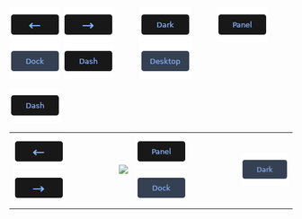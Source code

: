 [![Back](../btn/button_back_on.png)](https://github.com/pl453s/linux-mint-gnome/blob/main/tour/tour.md#interactive-tour-2lms)
[![Next](../btn/button_next_on.png)](https://github.com/pl453s/linux-mint-gnome/blob/main/tour/tour.md#interactive-tour-4lms)
&emsp;&emsp;&emsp;[![Dark](../btn/button_dark_off.png)](https://github.com/pl453s/linux-mint-gnome/blob/main/tour/tour.md#interactive-tour-3dms)
&emsp;&emsp;&emsp;[![Panel](../btn/button_panel_off.png)](https://github.com/pl453s/linux-mint-gnome/blob/main/tour/tour.md#interactive-tour-3lws)
[![Dock](../btn/button_dock_on.png)](https://github.com/pl453s/linux-mint-gnome/blob/main/tour/tour.md#interactive-tour-3lms)
[![Dash](../btn/button_dash_off.png)](https://github.com/pl453s/linux-mint-gnome/blob/main/tour/tour.md#interactive-tour-3lgs)
&emsp;&emsp;&emsp;[![Icons](../btn/button_icons_on.png)](https://github.com/pl453s/linux-mint-gnome/blob/main/tour/tour.md#interactive-tour-3lmh)

<table>
  <tbody>
    <tr>
      <td> <a href=""><img src="../btn/button_back_on.png"></a> <a href=""><img src="../btn/button_next_on.png"></a> </td>
      <td> <a href=""><img src="../btn/button_desktop_off.png"></a> </td>
      <td> <a href=""><img src="../btn/button_panel_off.png"></a> <a href=""><img src="../btn/button_dock_on.png"></a> </td> <a href=""><img src="../btn/button_dash_off.png"></a> </td>
      <td> <a href=""><img src="../btn/button_dark_on.png"></a> </td>
    </tr>
  </tbody>
</table>
